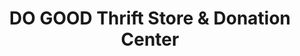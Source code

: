---
title: "DO GOOD Thrift Store & Donation Center"
url: /fremont/do-good-thrift-store-und-donation-center/
shop: Gebrauchtwaren
---